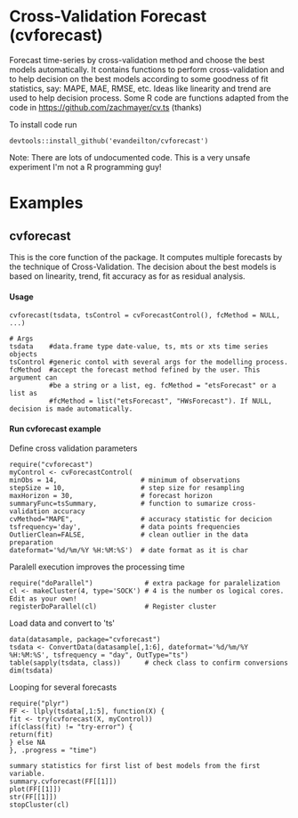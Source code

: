 # Cross-Validation Forecast (cvforecast)
Forecast time-series by cross-validation method and choose the best models automatically.
It contains functions to perform cross-validation and to help decision on the best models according to some
goodness of fit statistics, say: MAPE, MAE, RMSE, etc. Ideas like linearity and trend are used to help decision process.
Some R code are functions adapted from the code in https://github.com/zachmayer/cv.ts (thanks)

To install code run
```{R}
devtools::install_github('evandeilton/cvforecast')
```
Note: There are lots of undocumented code. This is a very unsafe experiment I'm not a R programming guy!

# Examples
##  cvforecast

This is the core function of the package. It computes multiple forecasts by the technique of Cross-Validation. The decision about the best models is based on linearity, trend, fit accuracy as for as residual analysis.

#### Usage
```{R}
cvforecast(tsdata, tsControl = cvForecastControl(), fcMethod = NULL, ...)

# Args
tsdata    #data.frame type date-value, ts, mts or xts time series objects
tsControl #generic contol with several args for the modelling process. 
fcMethod  #accept the forecast method fefined by the user. This argument can
          #be a string or a list, eg. fcMethod = "etsForecast" or a list as 
          #fcMethod = list("etsForecast", "HWsForecast"). If NULL, decision is made automatically.
```

#### Run cvforecast example
Define cross validation parameters

```{R}
require("cvforecast")
myControl <- cvForecastControl(
minObs = 14,                     # minimum of observations
stepSize = 10,                   # step size for resampling
maxHorizon = 30,                 # forecast horizon
summaryFunc=tsSummary,           # function to sumarize cross-validation accuracy
cvMethod="MAPE",                 # accuracy statistic for decicion
tsfrequency='day',               # data points frequencies
OutlierClean=FALSE,              # clean outlier in the data preparation
dateformat='%d/%m/%Y %H:%M:%S')  # date format as it is char
```
Paralell execution improves the processing time

```{R}
require("doParallel")             # extra package for paralelization
cl <- makeCluster(4, type='SOCK') # 4 is the number os logical cores. Edit as your own!
registerDoParallel(cl)            # Register cluster
```
Load data and convert to 'ts'
```{R}
data(datasample, package="cvforecast")
tsdata <- ConvertData(datasample[,1:6], dateformat='%d/%m/%Y %H:%M:%S', tsfrequency = "day", OutType="ts")
table(sapply(tsdata, class))      # check class to confirm conversions
dim(tsdata)
```
Looping for several forecasts
```{R}
require("plyr")
FF <- llply(tsdata[,1:5], function(X) {
fit <- try(cvforecast(X, myControl))
if(class(fit) != "try-error") {
return(fit)
} else NA
}, .progress = "time")

summary statistics for first list of best models from the first variable.
summary.cvforecast(FF[[1]])
plot(FF[[1]])
str(FF[[1]])
stopCluster(cl)
```
